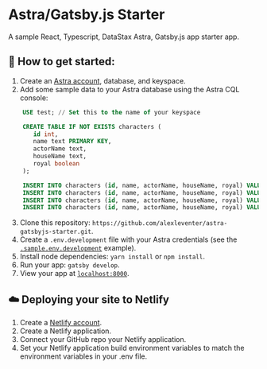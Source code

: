 # Astra/Gatsby.js Starter
A sample React, Typescript, DataStax Astra, Gatsby.js app starter app.

## 🚀 How to get started:
1. Create an [Astra account](https://astra.datastax.com/register), database, and keyspace.
2. Add some sample data to your Astra database using the Astra CQL console:

```sql
    USE test; // Set this to the name of your keyspace 

    CREATE TABLE IF NOT EXISTS characters (
       id int,
       name text PRIMARY KEY,
       actorName text,
       houseName text,
       royal boolean
    );

    INSERT INTO characters (id, name, actorName, houseName, royal) VALUES (1, 'Jon Snow', 'Kit Harington', 'Stark', true);
    INSERT INTO characters (id, name, actorName, houseName, royal) VALUES (2, 'Daenerys Targaryen', 'Emilia Clarke', 'Targaryen', true);
    INSERT INTO characters (id, name, actorName, houseName, royal) VALUES (3, 'Tyrion Lannister', 'Peter Dinklage', 'Lannister', false);
    INSERT INTO characters (id, name, actorName, houseName, royal) VALUES (4, 'Arya Stark', 'Maisie Williams', 'Stark', false);
```
3. Clone this repository: `https://github.com/alexleventer/astra-gatsbyjs-starter.git`.
4. Create a `.env.development` file with your Astra credentials (see the [`.sample.env.development`](.sample.env.development) example).
5. Install node dependencies: `yarn install` or `npm install`.
6. Run your app: `gatsby develop`.
7. View your app at [`localhost:8000`](http://localhost:8000).

## ☁️ Deploying your site to Netlify
1. Create a [Netlify account](https://www.netlify.com).
2. Create a Netlify application.
3. Connect your GitHub repo your Netlify application.
4. Set your Netlify application build environment variables to match the environment variables in your .env file.
